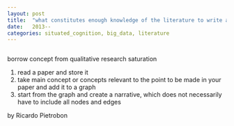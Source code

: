 ```yaml
---
layout: post
title:  "what constitutes enough knowledge of the literature to write an Introduction or Discussion"
date:   2013--
categories: situated_cognition, big_data, literature
---
```


![]()

<title>{{ page.title }}</title>

borrow concept from qualitative research saturation

1. read a paper <!-- link how to read post --> and store it <!-- link to post on jabref -->
2. take main concept or concepts relevant to the point to be made in your paper and add it to a graph <!-- link to post on graphviz -->
3. start from the graph and create a narrative, which does not necessarily have to include all nodes and edges


by Ricardo Pietrobon

